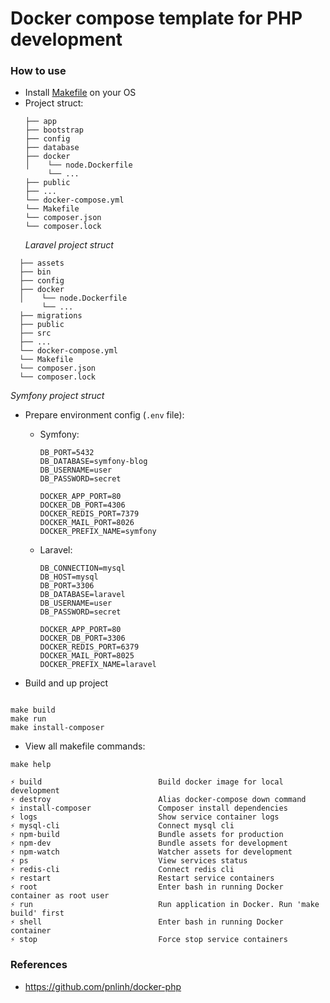 # Docker compose template for PHP development

### How to use

- Install [Makefile](https://makefiletutorial.com/) on your OS
- Project struct:
  ```
  ├── app
  ├── bootstrap
  ├── config
  ├── database
  ├── docker
  │    └── node.Dockerfile
       └── ... 
  ├── public
  ├── ...
  └── docker-compose.yml
  └── Makefile
  └── composer.json
  └── composer.lock
  ```
  *Laravel project struct*

```
  ├── assets
  ├── bin
  ├── config
  ├── docker
  │    └── node.Dockerfile
       └── ... 
  ├── migrations
  ├── public
  ├── src
  ├── ...
  └── docker-compose.yml
  └── Makefile
  └── composer.json
  └── composer.lock
  ```
*Symfony project struct*

- Prepare environment config (`.env` file):
    - Symfony:
      ```
      DB_PORT=5432
      DB_DATABASE=symfony-blog
      DB_USERNAME=user
      DB_PASSWORD=secret

      DOCKER_APP_PORT=80
      DOCKER_DB_PORT=4306
      DOCKER_REDIS_PORT=7379
      DOCKER_MAIL_PORT=8026
      DOCKER_PREFIX_NAME=symfony
      ```
    - Laravel:
      ```
      DB_CONNECTION=mysql
      DB_HOST=mysql
      DB_PORT=3306
      DB_DATABASE=laravel
      DB_USERNAME=user
      DB_PASSWORD=secret

      DOCKER_APP_PORT=80
      DOCKER_DB_PORT=3306
      DOCKER_REDIS_PORT=6379
      DOCKER_MAIL_PORT=8025
      DOCKER_PREFIX_NAME=laravel
      ```

- Build and up project

```

make build
make run
make install-composer
```

- View all makefile commands:

```shell
make help
```

```shell
⚡ build                          Build docker image for local development
⚡ destroy                        Alias docker-compose down command
⚡ install-composer               Composer install dependencies
⚡ logs                           Show service container logs
⚡ mysql-cli                      Connect mysql cli
⚡ npm-build                      Bundle assets for production
⚡ npm-dev                        Bundle assets for development
⚡ npm-watch                      Watcher assets for development
⚡ ps                             View services status
⚡ redis-cli                      Connect redis cli
⚡ restart                        Restart service containers
⚡ root                           Enter bash in running Docker container as root user
⚡ run                            Run application in Docker. Run 'make build' first
⚡ shell                          Enter bash in running Docker container
⚡ stop                           Force stop service containers
```

### References

- https://github.com/pnlinh/docker-php
